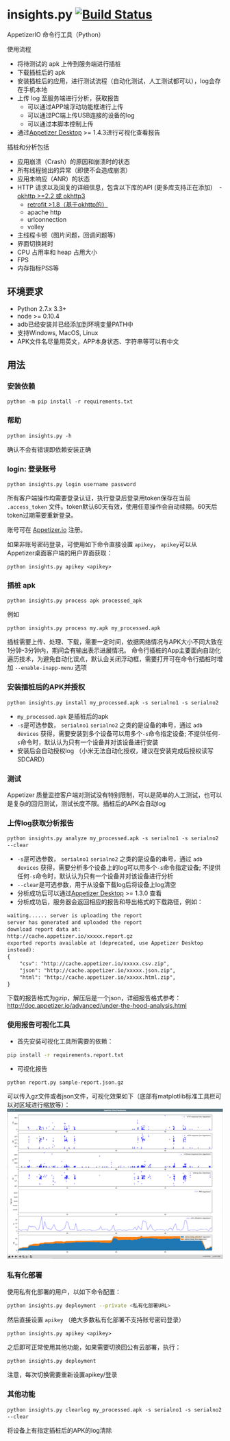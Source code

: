 # insights.py [![Build Status](https://travis-ci.org/appetizerio/insights.py.svg?branch=master)](https://travis-ci.org/appetizerio/insights.py) 
AppetizerIO 命令行工具（Python）

使用流程
* 将待测试的 apk 上传到服务端进行插桩
* 下载插桩后的 apk
* 安装插桩后的应用，进行测试流程（自动化测试，人工测试都可以），log会存在手机本地
* 上传 log 至服务端进行分析，获取报告
  * 可以通过APP端浮动功能框进行上传
  * 可以通过PC端上传USB连接的设备的log
  * 可以通过本脚本控制上传
* 通过[Appetizer Desktop](https://appetizer.io) >= 1.4.3进行可视化查看报告

插桩和分析包括
* 应用崩溃（Crash）的原因和崩溃时的状态
* 所有线程抛出的异常（即使不会造成崩溃）
* 应用未响应（ANR）的状态
* HTTP 请求以及回复的详细信息，包含以下库的API (更多库支持正在添加)
    - [okhttp >=2.2 或 okhttp3](https://github.com/square/okhttp/wiki/Interceptors#availability)
    - [retrofit >1.8（基于okhttp的）](https://github.com/square/okhttp/wiki/Interceptors#availability)
    - apache http
    - urlconnection
    - volley
* 主线程卡顿（图片问题，回调问题等）
* 界面切换耗时
* CPU 占用率和 heap 占用大小
* FPS
* 内存指标PSS等


## 环境要求
* Python 2.7.x 3.3+
* node >= 0.10.4
* adb已经安装并已经添加到环境变量PATH中
* 支持Windows, MacOS, Linux
* APK文件名尽量用英文，APP本身状态、字符串等可以有中文

## 用法
### 安装依赖
``` Shell
python -m pip install -r requirements.txt
```
### 帮助
``` Shell
python insights.py -h
```
确认不会有错误即依赖安装正确

### login: 登录账号
``` Shell
python insights.py login username password
```
所有客户端操作均需要登录认证，执行登录后登录用token保存在当前 `.access_token` 文件。token默认60天有效，使用任意操作会自动续期。60天后token过期需要重新登录。

账号可在 [Appetizer.io](https://api.appetizer.io/user/register) 注册。

如果非账号密码登录，可使用如下命令直接设置 `apikey`， `apikey`可以从Appetizer桌面客户端的用户界面获取：
``` Shell
python insights.py apikey <apikey>
```

### 插桩 apk
``` Shell
python insights.py process apk processed_apk
```

例如
``` Shell
python insights.py process my.apk my_processed.apk 
```

插桩需要上传、处理、下载，需要一定时间，依据网络情况与APK大小不同大致在1分钟-3分钟内，期间会有输出表示进展情况。
命令行插桩的App主要面向自动化遍历技术，为避免自动化误点，默认会关闭浮动框，需要打开可在命令行插桩时增加 `--enable-inapp-menu` 选项

### 安装插桩后的APK并授权

``` Shell
python insights.py install my_processed.apk -s serialno1 -s serialno2
```
* `my_processed.apk` 是插桩后的apk
* `-s`是可选参数， `serialno1` `serialno2` 之类的是设备的串号，通过 `adb devices` 获得，需要安装到多个设备可以用多个`-s`命令指定设备; 不提供任何`-s`命令时，默认认为只有一个设备并对该设备进行安装
* 安装后会自动授权log （小米无法自动化授权，建议在安装完成后授权读写SDCARD）


### 测试
Appetizer 质量监控客户端对测试没有特别限制，可以是简单的人工测试，也可以是复杂的回归测试，测试长度不限。插桩后的APK会自动log

### 上传log获取分析报告
``` Shell
python insights.py analyze my_processed.apk -s serialno1 -s serialno2 --clear
```
* `-s`是可选参数， `serialno1` `serialno2` 之类的是设备的串号，通过 `adb devices` 获得，需要分析多个设备上的log可以用多个`-s`命令指定设备; 不提供任何`-s`命令时，默认认为只有一个设备并对该设备进行分析
* `--clear`是可选参数，用于从设备下载log后将设备上log清空
* 分析成功后可以通过[Appetizer Desktop](https://appetizer.io) >= 1.3.0 查看
* 分析成功后，服务器会返回相应的报告和导出格式的下载路径，例如：
``` Shell
waiting...... server is uploading the report
server has generated and uploaded the report
download report data at:
http://cache.appetizer.io/xxxxx.report.gz
exported reports available at (deprecated, use Appetizer Desktop instead):
{
    "csv": "http://cache.appetizer.io/xxxxx.csv.zip",
    "json": "http://cache.appetizer.io/xxxxx.json.zip",
    "html": "http://cache.appetizer.io/xxxxx.html.zip",
}
```
下载的报告格式为gzip，解压后是一个json，详细报告格式参考：http://doc.appetizer.io/advanced/under-the-hood-analysis.html

### 使用报告可视化工具
* 首先安装可视化工具所需要的依赖：
```bash
pip install -r requirements.report.txt
```
* 可视化报告
```
python report.py sample-report.json.gz
```
可以传入gz文件或者json文件，可视化效果如下（底部有matplotlib标准工具栏可以对区域进行缩放等）：
![](sample.viz.png)

### 私有化部署
使用私有化部署的用户，以如下命令配置：
```bash
python insights.py deployment --private <私有化部署URL>
```
然后直接设置 `apikey` （绝大多数私有化部署不支持账号密码登录）
``` Shell
python insights.py apikey <apikey>
```
之后即可正常使用其他功能，如果需要切换回公有云部署，执行：
```bash
python insights.py deployment
```
注意，每次切换需要重新设置apikey/登录

### 其他功能
``` Shell
python insights.py clearlog my_processed.apk -s serialno1 -s serialno2 --clear
```
将设备上有指定插桩后的APK的log清除
